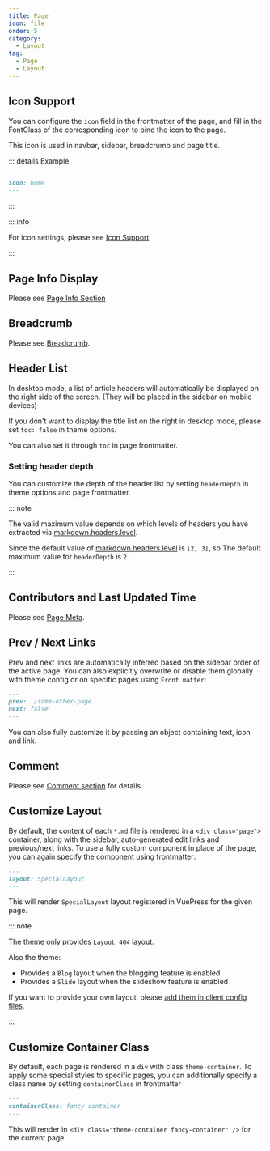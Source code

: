 ```yaml
---
title: Page
icon: file
order: 5
category:
  - Layout
tag:
  - Page
  - Layout
---
```


## Icon Support

You can configure the `icon` field in the frontmatter of the page, and fill in the FontClass of the corresponding icon to bind the icon to the page.

This icon is used in navbar, sidebar, breadcrumb and page title.

::: details Example

```md
---
icon: home
---
```

:::

::: info

For icon settings, please see [Icon Support](../interface/icon.md)

:::

## Page Info Display

Please see [Page Info Section](../feature/page-info.md)

## Breadcrumb

Please see [Breadcrumb](breadcrumb.md).

## Header List

In desktop mode, a list of article headers will automatically be displayed on the right side of the screen. (They will be placed in the sidebar on mobile devices)

If you don't want to display the title list on the right in desktop mode, please set `toc: false` in theme options.

You can also set it through `toc` in page frontmatter.

### Setting header depth

You can customize the depth of the header list by setting `headerDepth` in theme options and page frontmatter.

::: note

The valid maximum value depends on which levels of headers you have extracted via [markdown.headers.level](https://vuejs.press/reference/config.html#markdown-headers).

Since the default value of [markdown.headers.level](https://vuejs.press/reference/config.html#markdown-headers) is `[2, 3]`, so The default maximum value for `headerDepth` is `2`.

:::

## Contributors and Last Updated Time

Please see [Page Meta](../feature/meta.md).

## Prev / Next Links

Prev and next links are automatically inferred based on the sidebar order of the active page. You can also explicitly overwrite or disable them globally with theme config or on specific pages using `Front matter`:

```md
---
prev: ./some-other-page
next: false
---
```

You can also fully customize it by passing an object containing text, icon and link.

## Comment

Please see [Comment section](../feature/comment.md) for details.

## Customize Layout

By default, the content of each `*.md` file is rendered in a `<div class="page">` container, along with the sidebar, auto-generated edit links and previous/next links. To use a fully custom component in place of the page, you can again specify the component using frontmatter:

```md
---
layout: SpecialLayout
---
```

This will render `SpecialLayout` layout registered in VuePress for the given page.

::: note

The theme only provides `Layout`, `404` layout.

Also the theme:

- Provides a `Blog` layout when the blogging feature is enabled
- Provides a `Slide` layout when the slideshow feature is enabled

If you want to provide your own layout, please [add them in client config files](https://vuejs.press/advanced/cookbook/usage-of-client-config.html#layouts).

:::

## Customize Container Class

By default, each page is rendered in a `div` with class `theme-container`. To apply some special styles to specific pages, you can additionally specify a class name by setting `containerClass` in frontmatter

```md
---
containerClass: fancy-container
---
```

This will render in `<div class="theme-container fancy-container" />` for the current page.
